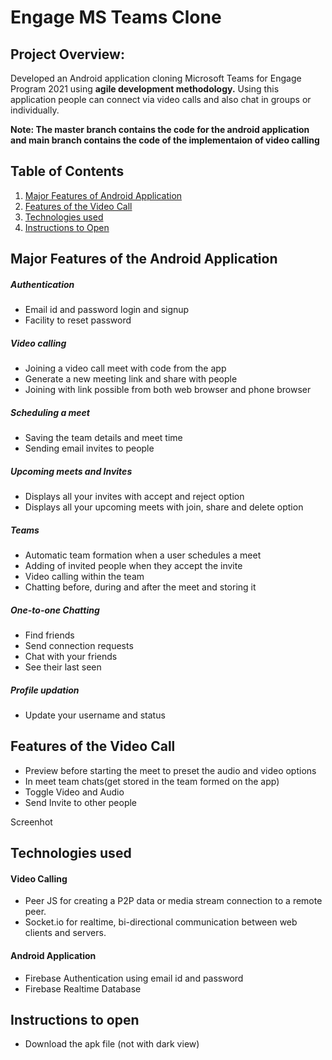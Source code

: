# Engage MS Teams Clone

## Project Overview: 
Developed an Android application cloning Microsoft Teams for Engage Program 2021 using **agile development methodology.** Using this application people can connect via video calls and also chat in groups or individually.

**Note: The master branch contains the code for the android application and main branch contains the code of the implementaion of video calling**

## Table of Contents
1. [Major Features of Android Application](#major-Features-of-the-android-application)
2. [Features of the Video Call](#features-of-the-video-call)
3. [Technologies used](#technologies-used)
4. [Instructions to Open](#instructions-to-open)

## Major Features of the Android Application

##### Authentication
- Email id and password login and signup
- Facility to reset password

##### Video calling
- Joining a video call meet with code from the app
- Generate a new meeting link and share with people
- Joining with link possible from both web browser and phone browser

##### Scheduling a meet
- Saving the team details and meet time
- Sending email invites to people

##### Upcoming meets and Invites
- Displays all your invites with accept and reject option
- Displays all your upcoming meets with join, share and delete option

##### Teams
- Automatic team formation when a user schedules a meet
- Adding of invited people when they accept the invite 
- Video calling within the team
- Chatting before, during and after the meet and storing it

##### One-to-one Chatting
- Find friends
- Send connection requests
- Chat with your friends
- See their last seen

##### Profile updation 
- Update your username and status

## Features of the Video Call
- Preview before starting the meet to preset the audio and video options
- In meet team chats(get stored in the team formed on the app)
- Toggle Video and Audio
- Send Invite to other people

Screenhot 

## Technologies used

#### Video Calling
- Peer JS for creating a P2P data or media stream connection to a remote peer.
- Socket.io for realtime, bi-directional communication between web clients and servers. 

#### Android Application
- Firebase Authentication using email id and password
- Firebase Realtime Database

## Instructions to open
- Download the apk file (not with dark view)

